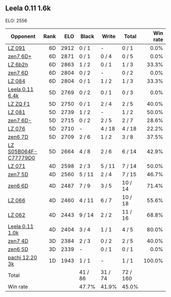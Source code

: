 ## Leela 0.11 1.6k ##

ELO: 2556

Opponent | Rank | ELO | Black | Write | Total | Win rate
---------|-----:|----:|-------|-------|-------|-------:
[LZ 091](LZ%20091.md) | 6D | 2912 | 0 / 1 | - | 0 / 1 | 0.0%
[zen7 6D+](zen7%206D+.md) | 6D | 2871 | 0 / 1 | 0 / 4 | 0 / 5 | 0.0%
[LZ 6b2h](LZ%206b2h.md) | 6D | 2863 | 1 / 2 | 0 / 1 | 1 / 3 | 33.3%
[zen7 6D](zen7%206D.md) | 6D | 2804 | 0 / 2 | - | 0 / 2 | 0.0%
[LZ 084](LZ%20084.md) | 6D | 2804 | 0 / 1 | 1 / 2 | 1 / 3 | 33.3%
[Leela 0.11 6.4k](Leela%200.11%206.4k.md) | 5D | 2769 | 0 / 2 | 0 / 1 | 0 / 3 | 0.0%
[LZ ZQ F1](LZ%20ZQ%20F1.md) | 5D | 2750 | 0 / 1 | 2 / 4 | 2 / 5 | 40.0%
[LZ 081](LZ%20081.md) | 5D | 2739 | 1 / 2 | - | 1 / 2 | 50.0%
[zen7 6D-](zen7%206D-.md) | 5D | 2715 | 0 / 2 | 2 / 5 | 2 / 7 | 28.6%
[LZ 076](LZ%20076.md) | 5D | 2710 | - | 4 / 18 | 4 / 18 | 22.2%
[zen6 7D](zen6%207D.md) | 5D | 2709 | 2 / 6 | 1 / 2 | 3 / 8 | 37.5%
[LZ S05B064F-C77779D0](LZ%20S05B064F-C77779D0.md) | 5D | 2664 | 4 / 8 | 2 / 6 | 6 / 14 | 42.9%
[LZ 071](LZ%20071.md) | 4D | 2598 | 2 / 3 | 5 / 11 | 7 / 14 | 50.0%
[zen7 5D](zen7%205D.md) | 4D | 2560 | 5 / 11 | 2 / 4 | 7 / 15 | 46.7%
[zen6 6D](zen6%206D.md) | 4D | 2487 | 7 / 9 | 3 / 5 | 10 / 14 | 71.4%
[LZ 066](LZ%20066.md) | 4D | 2460 | 4 / 11 | 6 / 7 | 10 / 18 | 55.6%
[LZ 062](LZ%20062.md) | 4D | 2443 | 9 / 14 | 2 / 2 | 11 / 16 | 68.8%
[Leela 0.11 1.0k](Leela%200.11%201.0k.md) | 4D | 2404 | 3 / 4 | 1 / 1 | 4 / 5 | 80.0%
[zen7 4D](zen7%204D.md) | 3D | 2384 | 2 / 3 | 0 / 2 | 2 / 5 | 40.0%
[zen6 5D](zen6%205D.md) | 3D | 2339 | - | 0 / 1 | 0 / 1 | 0.0%
[pachi 12.20 3k](pachi%2012.20%203k.md) | 1D | 1943 | 1 / 1 | - | 1 / 1 | 100.0%
Total | | | 41 / 86 | 31 / 74 | 72 / 160 | 
Win rate| | | 47.7% | 41.9% | 45.0% | 
